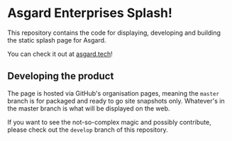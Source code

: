 # Asgard Enterprises Splash!

This repository contains the code for displaying, developing and building the static splash page for Asgard.

You can check it out at [asgard.tech](asgard.tech)!


## Developing the product
The page is hosted via GitHub's organisation pages, meaning the `master` branch is for packaged and ready to go site snapshots only. Whatever's in the master branch is what will be displayed on the web.

If you want to see the not-so-complex magic and possibly contribute, please check out the `develop` branch of this repository.
